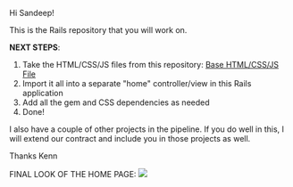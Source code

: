 Hi Sandeep!

This is the Rails repository that you will work on.

**NEXT STEPS**:

1. Take the HTML/CSS/JS files from this repository: [Base HTML/CSS/JS File](https://github.com/kennyfrc/monolith_homepage.git)
2. Import it all into a separate "home" controller/view in this Rails application
3. Add all the gem and CSS dependencies as needed
4. Done!

I also have a couple of other projects in the pipeline. If you do well in this, I will extend our contract and include you in those projects as well.

Thanks
Kenn

FINAL LOOK OF THE HOME PAGE:
![](https://github.com/kennyfrc/monolith_homepage/blob/master/img/homepage_snap.jpg)